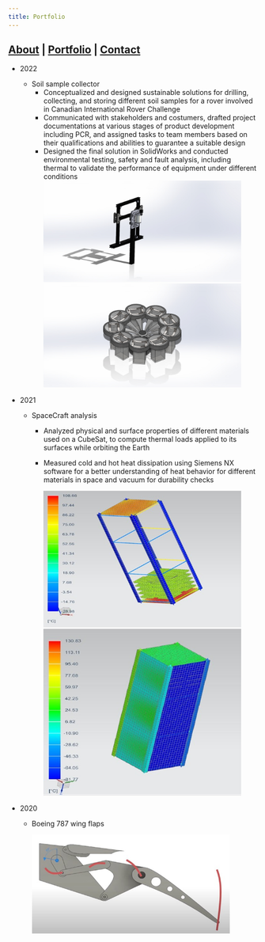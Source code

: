 ```yaml
---
title: Portfolio
---
```


## [About](index.md) |  [Portfolio](portfolio.md) | [Contact](contact.md)

- 2022
  - Soil sample collector
    - Conceptualized and designed sustainable solutions for drilling, collecting, and storing different soil samples for a rover involved in Canadian International Rover Challenge
    - Communicated with stakeholders and costumers, drafted project documentations at various stages of product development including PCR, and assigned tasks to team members based on their qualifications and abilities to guarantee a suitable design
    - Designed the final solution in SolidWorks and conducted environmental testing, safety and fault analysis, including thermal to validate the performance of equipment under different conditions
      <img src="Drill Module.jpg" alt="Drill module" width="400"/>
      <img src="Assem3.jpg" alt="Storage unit" width="400"/>

- 2021
  - SpaceCraft analysis
    - Analyzed physical and surface properties of different materials used on a CubeSat, to compute thermal loads applied to its surfaces while orbiting the Earth
    - Measured cold and hot heat dissipation using Siemens NX software for a better understanding of heat behavior for different materials in space and vacuum for durability checks

        <img src="Picture1.jpg" alt="SpaceCraft analysis" width="400"/>
        <img src="Picture2.jpg" alt="Internal PCB and external body Max Temprature" width="400"/>
        
- 2020
  - Boeing 787 wing flaps
  
       <img src="Picture3.jpg" alt="Wing flaps" width="400"/>
